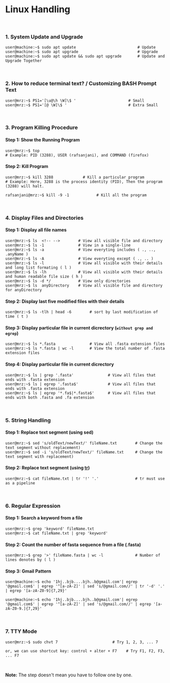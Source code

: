# Linux Handling
&nbsp;

### 1. System Update and Upgrade
```console
user@machine:~$ sudo apt update                           # Update
user@machine:~$ sudo apt upgrade                          # Upgrade
user@machine:~$ sudo apt update && sudo apt upgrade       # Update and Upgrade Together
```

&nbsp;

### 2. How to reduce terminal text? / Customizing BASH Prompt Text
```console
user@mrz:~$ PS1='[\u@\h \W]\$ '                       # Small
user@mrz:~$ PS1='[@ \W]\$ '                           # Extra Small
```

&nbsp;

### 3. Program Killing Procedure
#### Step 1: Show the Running Program
```console
user@mrz:~$ top           
# Example: PID (3288), USER (rafsanjani), and COMMAND (firefox)
```

#### Step 2: Kill Program
```console
user@mrz:~$ kill 3288             # Kill a particular program
# Example: Here, 3288 is the process identity (PID), Then the program (3288) will halt.

rafsanjani@mrz:~$ kill -9 -1            # Kill all the program
```
&nbsp;

### 4. Display Files and Directories

#### Step 1: Display all file names
```console
user@mrz:~$ ls  <!-- -->        # View all visible file and directory
user@mrz:~$ ls -1               # View in a single-line
user@mrz:~$ ls -a               # View everyting includes ( ., .., .anyName )
user@mrz:~$ ls -A               # View everyting except ( ., .. )
user@mrz:~$ ls -l               # View all visible with their details and long list formating ( l ) 
user@mrz:~$ ls -lh              # View all visible with their details and human readable file size ( h ) 
user@mrz:~$ ls -d */            # View only directories
user@mrz:~$ ls  anyDirectory    # View all visible file and directory for anyDirectory
```

#### Step 2: Display last five modified files with their details
```console
user@mrz:~$ ls -tlh | head -6        # sort by last modification of time ( t )
```

#### Step 3: Display particular file in current dicrectory (`without grep and egrep`)
```console
user@mrz:~$ ls *.fasta               # View all .fasta extension files
user@mrz:~$ ls *.fasta | wc -l       # View the total number of .fasta extension files
```

#### Step 4: Display particular file in current dicrectory
```console
user@mrz:~$ ls | grep '.fasta'               # View all files that ends with .fasta extension  
user@mrz:~$ ls | egrep '.fasta$'             # View all files that ends with .fasta extension  
user@mrz:~$ ls | egrep '*.fa$|*.fasta$'      # View all files that ends with both .fasta and .fa extension  
```

&nbsp;

### 5. String Handling
#### Step 1: Replace text segment (using sed)
```console
user@mrz:~$ sed 's/oldText/newText/' fileName.txt        # Change the text segment without replacement) 
user@mrz:~$ sed -i 's/oldText/newText/' fileName.txt     # Change the text segment with replacement) 
```
#### Step 2: Replace text segment (using [tr](https://www.youtube.com/watch?v=i0Q8LRSiUZ4))
```console
user@mrz:~$ cat fileName.txt | tr '!' '.'                # tr must use as a pipeline
```

&nbsp;

### 6. Regular Expression
#### Step 1: Search a keyword from a file
```console
user@mrz:~$ grep 'keyword' fileName.txt
user@mrz:~$ cat fileName.txt | grep 'keyword'
```

#### Step 2: Count the number of fasta sequence from a file (.fasta)
```console
user@mrz:~$ grep '>' fileName.fasta | wc -l              # Number of lines denotes by ( l )
```

#### Step 3: Gmail Pattern
```console
user@machine:~$ echo '1hj..bjb....bjh..b@gmail.com'| egrep '@gmail.com$' | egrep '^[a-zA-Z]' | sed 's/@gmail.com//' | tr '-d' '.' | egrep '[a-zA-Z0-9]{7,29}' 

user@machine:~$ echo '1hj..bjb....bjh..b@gmail.com'| egrep '@gmail.com$' | egrep '^[a-zA-Z]' | sed 's/@gmail.com//' | egrep '[a-zA-Z0-9.]{7,29}' 
```

&nbsp;

### 7. TTY Mode
```console
user@mrz:~$ sudo chvt 7                        # Try 1, 2, 3, ... 7

or, we can use shortcut key: control + alter + F7    # Try F1, F2, F3, ... F7
```


&nbsp;
&nbsp;



**Note:** The step doesn't mean you have to follow one by one.
